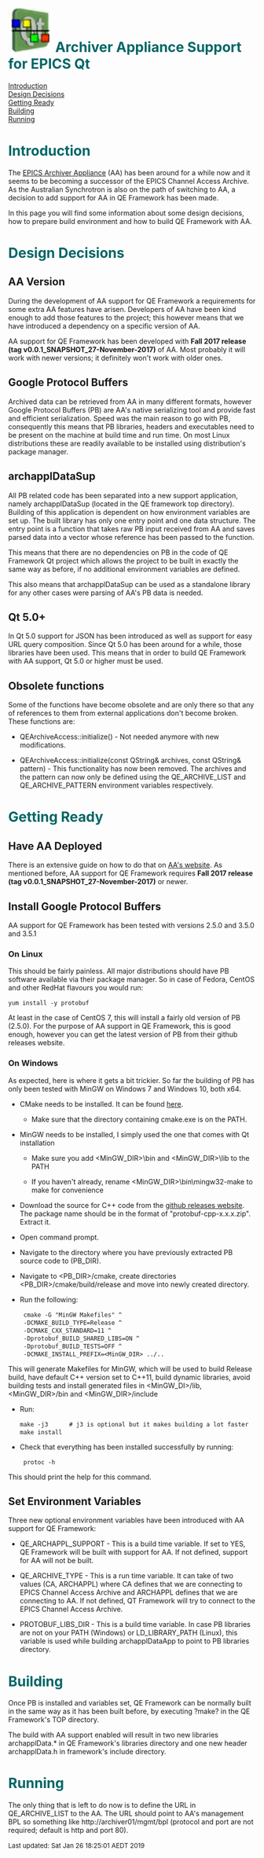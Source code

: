# ![](epicsqt_logo.png?raw=true) <span style='color:#006666'>Archiver Appliance Support for EPICS Qt </span>


[Introduction](#Introduction)<br>
[Design Decisions](#Design_Decisions)<br>
[Getting Ready](#Getting_Ready)<br>
[Building](#Building)<br>
[Running](#Running)<br>


# <a name="Introduction"></a><span style='color:#006666'>Introduction</span>

The [EPICS Archiver Appliance](https://slacmshankar.github.io/epicsarchiver_docs/)
(AA) has been around for a while now and it seems to be becoming a successor of
the EPICS Channel Access Archive.
As the Australian Synchrotron is also on the path of switching to AA, a decision
to add support for AA in QE Framework has been made.

In this page you will find some information about some design decisions, how to
prepare build environment and how to build QE Framework with AA.


# <a name="Design_Decisions"></a><span style='color:#006666'>Design Decisions</span>

## AA Version

During the development of AA support for QE Framework a requirements for some
extra AA features have arisen. Developers of AA have been kind enough to add
those features to the project; this however means that we have introduced a
dependency on a specific version of AA.

AA support for QE Framework has been developed with __Fall 2017 release
(tag v0.0.1_SNAPSHOT_27-November-2017)__ of AA.
Most probably it will work with newer versions; it definitely won't work with
older ones.

## Google Protocol Buffers

Archived data can be retrieved from AA in many different formats, however Google
Protocol Buffers (PB) are AA's native serializing tool and provide fast and
efficient serialization.
Speed was the main reason to go with PB, consequently this means that PB libraries,
headers and executables need to be present on the machine at build time and run time.
On most Linux distributions these are readily available to be installed using
distribution's package manager.

## archapplDataSup

All PB related code has been separated into a new support application, namely
archapplDataSup (located in the QE framework top directory).
Building of this application is dependent on how environment variables are set up.
The built library has only one entry point and one data structure.
The entry point is a function that takes raw PB input received from AA and saves
parsed data into a vector whose reference has been passed to the function.

This means that there are no dependencies on PB in the code of QE Framework Qt project
which allows the project to be built in exactly the same way as before, if no additional
environment variables are defined.

This also means that archapplDataSup can be used as a standalone library for any
other cases were parsing of AA's PB data is needed.

## Qt 5.0+

In Qt 5.0 support for JSON has been introduced as well as support for easy URL
query composition.
Since Qt 5.0 has been around for a while, those libraries have been used.
This means that in order to build QE Framework with AA support, Qt 5.0 or higher
must be used.

## Obsolete functions

Some of the functions have become obsolete and are only there so that any of
references to them from external applications don't become broken.
These functions are:

* QEArchiveAccess::initialize() - Not needed anymore with new modifications.

* QEArchiveAccess::initialize(const QString& archives, const QString& pattern) - This
functionality has now been removed. The archives and the pattern can now only be
defined using the QE_ARCHIVE_LIST and QE_ARCHIVE_PATTERN environment variables
respectively.

# <a name="Getting_Ready"></a><span style='color:#006666'>Getting Ready</span>

## Have AA Deployed

There is an extensive guide on how to do that on [AA's website](https://slacmshankar.github.io/epicsarchiver_docs/).
As mentioned before, AA support for QE Framework requires __Fall 2017 release (tag v0.0.1_SNAPSHOT_27-November-2017)__ or newer.

## Install Google Protocol Buffers

AA support for QE Framework has been tested with versions 2.5.0 and 3.5.0 and 3.5.1

### On Linux

This should be fairly painless.
All major distributions should have PB software available via their package manager.
So in case of Fedora, CentOS and other RedHat flavours you would run:

    yum install -y protobuf


At least in the case of CentOS 7, this will install a fairly old version of PB (2.5.0).
For the purpose of AA support in QE Framework, this is good enough, however you
can get the latest version of PB from their github releases website.

### On Windows

As expected, here is where it gets a bit trickier.
So far the building of PB has only been tested with MinGW on Windows 7 and Windows 10, both x64.

* CMake needs to be installed. It can be found [here](https://cmake.org/download/).

  * Make sure that the directory containing cmake.exe is on the PATH.


* MinGW needs to be installed, I simply used the one that comes with Qt installation

  * Make sure you add &lt;MinGW_DIR&gt;\bin and &lt;MinGW_DIR&gt;\lib to the PATH

  * If you haven't already, rename &lt;MinGW_DIR&gt;\bin\mingw32-make to make for convenience

* Download the source for C++ code from the [github releases website](https://github.com/protocolbuffers/protobuf/releases/latest).
The package name should be in the format of "protobuf-cpp-x.x.x.zip". Extract it.

* Open command prompt.

* Navigate to the directory where you have previously extracted PB source code to (PB_DIR).

* Navigate to &lt;PB_DIR&gt;/cmake, create directories &lt;PB_DIR&gt;/cmake/build/release and move into newly created directory.

* Run the following:


       cmake -G "MinGW Makefiles" ^
       -DCMAKE_BUILD_TYPE=Release ^
       -DCMAKE_CXX_STANDARD=11 ^
       -Dprotobuf_BUILD_SHARED_LIBS=ON ^
       -Dprotobuf_BUILD_TESTS=OFF ^
       -DCMAKE_INSTALL_PREFIX=<MinGW_DIR> ../..


This will generate Makefiles for MinGW, which will be
used to build Release build, have default C++ version set to C++11, build dynamic
libraries, avoid building tests and install generated files in &lt;MinGW_DI&gt;/lib,
&lt;MinGW_DIR&gt;/bin and &lt;MinGW_DIR&gt;/include

* Run:


      make -j3      # j3 is optional but it makes building a lot faster
      make install


* Check that everything has been installed successfully by running:


       protoc -h

This should print the help for this command.


## Set Environment Variables

Three new optional environment variables have been introduced with AA support for QE Framework:

* QE_ARCHAPPL_SUPPORT - This is a build time variable. If set to YES, QE Framework
will be built with support for AA. If not defined, support for AA will not be built.

* QE_ARCHIVE_TYPE - This is a run time variable. It can take of two values (CA, ARCHAPPL)
where CA defines that we are connecting to EPICS Channel Access Archive and ARCHAPPL
defines that we are connecting to AA. If not defined, QT Framework will try to
connect to the EPICS Channel Access Archive.

* PROTOBUF_LIBS_DIR - This is a build time variable. In case PB libraries are
not on your PATH (Windows) or LD_LIBRARY_PATH (Linux), this variable is used
while building archapplDataApp to point to PB libraries directory.


# <a name="Building"></a><span style='color:#006666'>Building</span>

Once PB is installed and variables set, QE Framework can be normally built in
the same way as it has been built before, by executing ?make? in the QE Framework's
TOP directory.

The build with AA support enabled will result in two new libraries archapplData.*
in QE Framework's libraries directory and one new header archapplData.h in framework's
include directory.


# <a name="Running"></a><span style='color:#006666'>Running</span>

The only thing that is left to do now is to define the URL in QE_ARCHIVE_LIST to the AA.
The URL should point to AA's management BPL so something like http://archiver01/mgmt/bpl
(protocol and port are not required; default is http and port 80).



<font size="-1">Last updated: Sat Jan 26 18:25:01 AEDT 2019</font>
<br>
